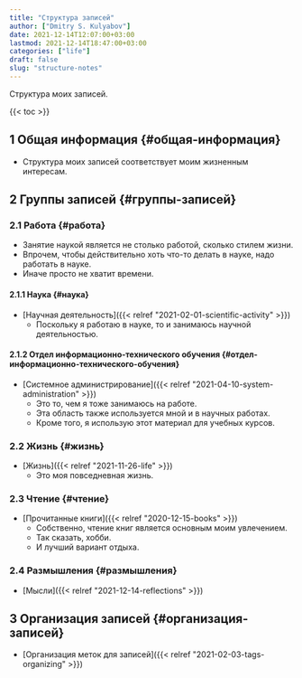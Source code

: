 ```yaml
---
title: "Структура записей"
author: ["Dmitry S. Kulyabov"]
date: 2021-12-14T12:07:00+03:00
lastmod: 2021-12-14T18:47:00+03:00
categories: ["life"]
draft: false
slug: "structure-notes"
---
```


Структура моих записей.

<!--more-->

{{< toc >}}


## <span class="section-num">1</span> Общая информация {#общая-информация}

-   Структура моих записей соответствует моим жизненным интересам.


## <span class="section-num">2</span> Группы записей {#группы-записей}


### <span class="section-num">2.1</span> Работа {#работа}

-   Занятие наукой является не столько работой, сколько стилем жизни.
-   Впрочем, чтобы действительно хоть что-то делать в науке, надо работать в науке.
-   Иначе просто не хватит времени.


#### <span class="section-num">2.1.1</span> Наука {#наука}

-   [Научная деятельность]({{< relref "2021-02-01-scientific-activity" >}})
    -   Поскольку я работаю в науке, то и занимаюсь научной деятельностью.


#### <span class="section-num">2.1.2</span> Отдел информационно-технического обучения {#отдел-информационно-технического-обучения}

-   [Системное администрирование]({{< relref "2021-04-10-system-administration" >}})
    -   Это то, чем я тоже занимаюсь на работе.
    -   Эта область также используется мной и в научных работах.
    -   Кроме того, я использую этот материал для учебных курсов.


### <span class="section-num">2.2</span> Жизнь {#жизнь}

-   [Жизнь]({{< relref "2021-11-26-life" >}})
    -   Это моя повседневная жизнь.


### <span class="section-num">2.3</span> Чтение {#чтение}

-   [Прочитанные книги]({{< relref "2020-12-15-books" >}})
    -   Собственно, чтение книг является основным моим увлечением.
    -   Так сказать, хобби.
    -   И лучший вариант отдыха.


### <span class="section-num">2.4</span> Размышления {#размышления}

-   [Мысли]({{< relref "2021-12-14-reflections" >}})


## <span class="section-num">3</span> Организация записей {#организация-записей}

-   [Организация меток для записей]({{< relref "2021-02-03-tags-organizing" >}})
